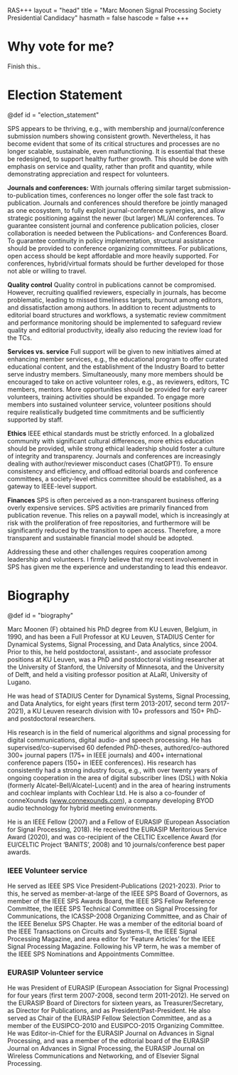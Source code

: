 RAS+++
layout = "head"
title = "Marc Moonen Signal Processing Society Presidential Candidacy"
hasmath = false
hascode = false
+++

# Why vote for me?

Finish this..

<!-- commented section -->

# Election Statement
@def id = "election_statement"

SPS appears to be thriving, e.g., with membership and journal/conference submission numbers showing consistent growth. Nevertheless, it has become evident that some of its critical structures and processes are no longer scalable, sustainable, even malfunctioning. It is essential that these be redesigned, to support healthy further growth. This should be done with emphasis on service and quality, rather than profit and quantity, while demonstrating appreciation and respect for volunteers. 
 
**Journals and conferences:** 
With journals offering similar target submission-to-publication times, conferences no longer offer the sole fast track to publication. Journals and conferences should therefore be jointly managed as one ecosystem, to fully exploit journal-conference synergies, and allow strategic positioning against the newer (but larger) ML/AI conferences. To guarantee consistent journal and conference publication policies, closer collaboration is needed between the Publications- and Conferences Board. To guarantee continuity in policy implementation, structural assistance should be provided to conference organizing committees. For publications, open access should be kept affordable and more heavily supported. For conferences, hybrid/virtual formats should be further developed for those not able or willing to travel.
 
**Quality control**
Quality control in publications cannot be compromised. However, recruiting qualified reviewers, especially in journals, has become problematic, leading to missed timeliness targets, burnout among editors, and dissatisfaction among authors. In addition to recent adjustments to editorial board structures and workflows, a systematic review commitment and performance monitoring should be implemented to safeguard review quality and editorial productivity, ideally also reducing the review load for the TCs.
 
**Services vs. service**
Full support will be given to new initiatives aimed at enhancing member services, e.g., the educational program to offer curated educational content, and the establishment of the Industry Board to better serve industry members. Simultaneously, many more members should be encouraged to take on active volunteer roles, e.g., as reviewers, editors, TC members, mentors. More opportunities should be provided for early career volunteers, training activities should be expanded. To engage more members into sustained volunteer service, volunteer positions should require realistically budgeted time commitments and be sufficiently supported by staff.
 
**Ethics**
IEEE ethical standards must be strictly enforced. In a globalized community with significant cultural differences, more ethics education should be provided, while strong ethical leadership should foster a culture of integrity and transparency. Journals and conferences are increasingly dealing with author/reviewer misconduct cases (ChatGPT!). To ensure consistency and efficiency, and offload editorial boards and conference committees, a society-level ethics committee should be established, as a gateway to IEEE-level support. 
 
**Finances**
SPS is often perceived as a non-transparent business offering overly expensive services. SPS activities are primarily financed from publication revenue. This relies on a paywall model, which is increasingly at risk with the proliferation of free repositories, and furthermore will be significantly reduced by the transition to open access. Therefore, a more transparent and sustainable financial model should be adopted.
 
Addressing these and other challenges requires cooperation among leadership and volunteers. I firmly believe that my recent involvement in SPS has given me the experience and understanding to lead this endeavor.

<!-- ---------------------
**Growing Technical Opportunities** – Machine learning, algorithms, and software offer vast opportunities in areas ranging from speech to imaging and from practice to theory. We need to provide ever more accessible and affordable technical forums and services to our stakeholders in these rapidly developing areas.

**Transition to Open Access** – The Society must move rapidly toward OA publication models that are both affordable and sustainable. We will need to develop more OA publication venues while simultaneously developing new business models that leverage the community and third-party investment.

**Next Generation Conferences** – The pandemic created a unique opportunity to reimagine the concept of conferences. When done well with enhanced social interaction, hybrid and online conferences offer the potential to reduce costs and provide greater access for geographically and technically diverse communities to discuss important topics in depth. I would lead the society to create targeted satellite meetings, to exploit the synergy between conferences and journals, and to expand educational, tutorial, and open-source software development activities.

**Increasing Society Diversity** – For a successful future, our society must proactively build diversity by reaching out to under-represented communities and partnering with representative organizations to create a pipeline of future talent. We need to demonstrate and communicate that signal processing can be a fun and rewarding career path for young people around the world with all backgrounds and experiences!

**Technology Policy** – Signal processing technologies play an increasingly important role in the world at large.  The SP Society must engage with the resulting issues by helping to set priorities for technology investment both within and outside the society.  I would seek to engage with a wide range of government and non-government organizations to enhance the future of the signal processing community.

Based on this, I ask for your vote for President Elect of the IEEE Signal Processing Society! -->


# Biography
@def id = "biography"

Marc Moonen (F) obtained his PhD degree from KU Leuven, Belgium, in 1990, and has been a Full Professor at KU Leuven, STADIUS Center for Dynamical Systems, Signal Processing, and Data Analytics, since 2004. Prior to this, he held postdoctoral, assistant-, and associate professor positions at KU Leuven, was a PhD and postdoctoral visiting researcher at the University of Stanford, the University of Minnesota, and the University of Delft, and held a visiting professor position at ALaRI, University of Lugano.

He was head of STADIUS Center for Dynamical Systems, Signal Processing, and Data Analytics, for eight years (first term 2013-2017, second term 2017-2021), a KU Leuven research division with 10+ professors and 150+ PhD- and postdoctoral researchers.

His research is in the field of numerical algorithms and signal processing for digital communications, digital audio- and speech processing. He has supervised/co-supervised 60 defended PhD-theses, authored/co-authored 300+ journal papers (175+ in IEEE journals) and 400+ international conference papers (150+ in IEEE conferences). His research has consistently had a strong industry focus, e.g., with over twenty years of ongoing cooperation in the area of digital subscriber lines (DSL) with Nokia (formerly Alcatel-Bell/Alcatel-Lucent) and in the area of hearing instruments and cochlear implants with Cochlear Ltd. He is also a co-founder of conneXounds (www.connexounds.com), a company developing BYOD audio technology for hybrid meeting environments.

He is an IEEE Fellow (2007) and a Fellow of EURASIP (European Association for Signal Processing, 2018). He received the EURASIP Meritorious Service Award (2020), and was co-recipient of the CELTIC Excellence Award (for EU/CELTIC Project ‘BANITS’, 2008) and 10 journals/conference best paper awards.


### IEEE Volunteer service 
He served as IEEE SPS Vice President-Publications (2021-2023). Prior to this, he served as member-at-large of the IEEE SPS Board of Governors, as member of the IEEE SPS Awards Board, the IEEE SPS Fellow Reference Committee, the IEEE SPS Technical Committee on Signal Processing for Communications, the ICASSP-2008 Organizing Committee, and as Chair of the IEEE Benelux SPS Chapter. He was a member of the editorial board of the IEEE Transactions on Circuits and Systems-II, the IEEE Signal Processing Magazine, and area editor for ‘Feature Articles’ for the IEEE Signal Processing Magazine. Following his VP term, he was a member of the IEEE SPS Nominations and Appointments Committee.

### EURASIP Volunteer service
He was President of EURASIP (European Association for Signal Processing) for four years (first term 2007-2008, second term 2011-2012). He served on the EURASIP Board of Directors for sixteen years, as Treasurer/Secretary, as Director for Publications, and as President/Past-President. He also served as Chair of the EURASIP Fellow Selection Committee, and as a member of the EUSIPCO-2010 and EUSIPCO-2015 Organizing Committee. He was Editor-in-Chief for the EURASIP Journal on Advances in Signal Processing, and was a member of the editorial board of the EURASIP Journal on Advances in Signal Processing, the EURASIP Journal on Wireless Communications and Networking, and of Elsevier Signal Processing. 

<!-- # Organizational Themes <a id="organizational_thrusts" href="#top" style="font-size: .75em; float: right; color: #0642bb; text-align: center; border-bottom: 2px solid #5ea4ee;">Back to top</a>

1. Transition to OA publications
    * Build sustainable open access publication model
    * Recapture revenue stream
    * New interdisplinary journal/conference on **Machine Learning for Science and Signals**
2. Next Generation Conferences
    * Hybrid Conferences: On-site with online support, but remain agile
    * Solicit conference proposals for specific venues
    * Create synergy between conferences and journals
3. Diversity
    * Adopt a proactive approach with an outcome-oriented focus
    * Make SPS attractive to URM populations
    * Partner with organizations that have credibility and a track-record of success
    * Make SP a **different kind of fun**!!
4. Technology Policy
    * Define SP technology roadmap and influence technology policy
    * Meet with national leadership: NSF, AFRL, DOE, NIST, etc.
    * Create standing structure on Technology Policy to provide leadership


# Technical Themes <a id="technical_themes" href="#top" style="font-size: .75em; float: right; color: #0642bb; text-align: center; border-bottom: 2px solid #5ea4ee;">Back to top</a>

1. Adaptation Strategy:
    * Build on Special Interest Groups (SIGs)
    * Create more ongoing processes that roll in new technology areas
2. AI/Machine Learning Context:
    * Signal Processing Society should leverage government and industry initiatives
    * National Security Commission on Artificial Intelligence
    * \$250B U.S. Innovation and Competition Act
3. Interdisciplinary initiatives in Machine Learning for Science and Sensing:
    * Why is this a natural strength for SPS?
        * More emphasis on quantitation and reproducibility
        * Better interation of signal modeling and physics
    * What is the opportunity?
        * Current ML conferences present huge barriers to entry
        * Create venues that include physical and ML scientists
4. Emerging Areas:
    * Autonomy and dynamic signal processing
    * Graph based signal processing
    * Physics aware machine learning
    * Support and leverage Open-Source communities
 -->
